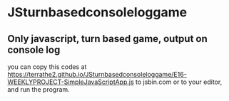# JSturnbasedconsoleloggame
Only javascript, turn based game, output on console log 
--------------------------------------------------------------------------------------------------
you can copy this codes at https://terrathe2.github.io/JSturnbasedconsoleloggame/E16-WEEKLYPROJECT-SimpleJavaScriptApp.js to jsbin.com or to your editor, and run the program.
